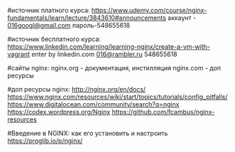 #источник платного курса:
https://www.udemy.com/course/nginx-fundamentals/learn/lecture/3843610#announcements
аккаунт - 016googl@gmail.com
пароль-548655618

#источник бесплатного курса:
https://www.linkedin.com/learning/learning-nginx/create-a-vm-with-vagrant
enter by linkedin.com
016@rambler.ru
548655618


#сайты nginx:
nginx.org - документация, инстилляция
nginx.com - доп ресурсы

#доп ресурсы nginx:
http://nginx.org/en/docs/
https://www.nginx.com/resources/wiki/start/topics/tutorials/config_pitfalls/
https://www.digitalocean.com/community/search?q=nginx
https://codex.wordpress.org/Nginx
https://github.com/fcambus/nginx-resources

#Введение в NGINX: как его установить и настроить
 https://proglib.io/p/nginx/